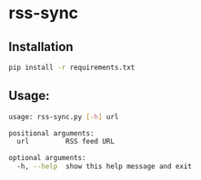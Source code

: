 # rss-sync

## Installation
```sh
pip install -r requirements.txt
```

## Usage:
```sh
usage: rss-sync.py [-h] url

positional arguments:
  url         RSS feed URL

optional arguments:
  -h, --help  show this help message and exit
```